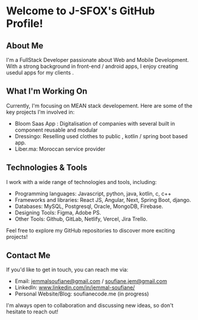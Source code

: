 
# Welcome to J-SFOX's GitHub Profile!

## About Me

I'm a FullStack Developer passionate about Web and Mobile Development. With a strong background in front-end / android apps, I enjoy creating usedul apps for my clients .

## What I'm Working On

Currently, I'm focusing on MEAN stack developement. Here are some of the key projects I'm involved in:

- Bloom Saas App : Digitalisation of companies with several built in component reusable and modular
- Dressingo: Reselling used clothes to public , kotlin / spring boot based app.
- Liber.ma: Moroccan service provider 

## Technologies & Tools

I work with a wide range of technologies and tools, including:

- Programming languages: Javascript, python, java, kotlin, c, c++
- Frameworks and libraries: React JS, Angular, Next, Spring Boot, django.
- Databases: MySQL, Postgresql, Oracle, MongoDB, Firebase.
- Designing Tools: Figma, Adobe PS.
- Other Tools: Github, GitLab, Netlify, Vercel, Jira Trello.


Feel free to explore my GitHub repositories to discover more exciting projects!

## Contact Me

If you'd like to get in touch, you can reach me via:

- Email: jemmalsoufiane@gmail.com / soufiane.jem@gmail.com
- LinkedIn: www.linkedin.com/in/jemmal-soufiane/
- Personal Website/Blog:  soufianecode.me (in progress)

I'm always open to collaboration and discussing new ideas, so don't hesitate to reach out!
